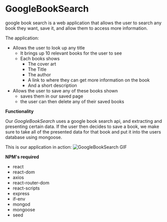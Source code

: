 # **GoogleBookSearch**

google book search is a web application that allows the user to search any book they want, save it, and allow them to access more information.

The application:
* Allows the user to look up any title
    * It brings up 10 relevant books for the user to see
    * Each books shows 
        * The cover art
        * The Title
        * The author
        * A link to where they can get more information on the book
        * And a short description
* Allows the user to save any of these books shown 
    * saves them in our saved page
    * the user can then delete any of their saved books

**Functionality**

Our *GoogleBookSearch* uses a google book search api, and extracting and presenting certain data. If the user then decides to save a book, we make sure to take all of the presented data for that book and put it into the users database using mongoose.

This is our application in action: ![GoogleBookSearch GIF](gif/walkThrough.gif)

**NPM's required**
* react
* react-dom
* axios
* react-router-dom
* react-scripts
* express
* if-env
* mongod
* mongoose
* seed
